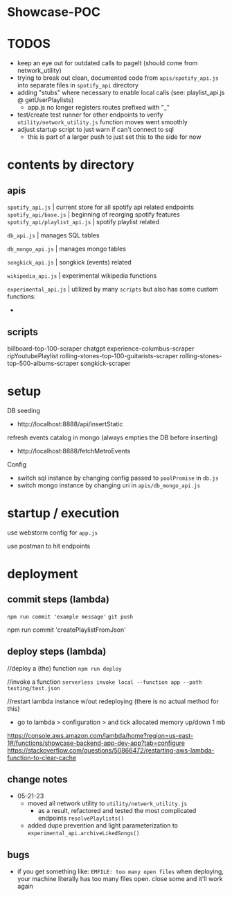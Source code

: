 # Showcase-POC

# TODOS
- keep an eye out for outdated calls to pageIt (should come from network_utility)
- trying to break out clean, documented code from `apis/spotify_api.js` into separate files in `spotify_api` directory
- adding "stubs" where necessary to enable local calls (see: playlist_api.js @ getUserPlaylists)
    - app.js no longer registers routes prefixed with "_"
- test/create test runner for other endpoints to verify `utility/network_utility.js` function moves went smoothly
- adjust startup script to just warn if can't connect to sql
    - this is part of a larger push to just set this to the side for now

 
# contents by directory

## apis


`spotify_api.js` | current store for all spotify api related endpoints
`spotify_api/base.js` | beginning of reorging spotify features
`spotify_api/playlist_api.js` | spotify playlist related

`db_api.js` | manages SQL tables

`db_mongo_api.js` | manages mongo tables

`songkick_api.js` | songkick (events) related

`wikipedia_api.js` | experimental wikipedia functions

`experimental_api.js` | utilized by many `scripts` but also has some custom functions:

-


## scripts

billboard-top-100-scraper
chatgpt
experience-columbus-scraper
ripYoutubePlaylist
rolling-stones-top-100-guitarists-scraper
rolling-stones-top-500-albums-scraper
songkick-scraper

# setup

DB seeding
- http://localhost:8888/api/insertStatic

refresh events catalog in mongo (always empties the DB before inserting)
- http://localhost:8888/fetchMetroEvents

Config
- switch sql instance by changing config passed to `poolPromise` in `db.js`
- switch mongo instance by changing uri in `apis/db_mongo_api.js`

# startup / execution

use webstorm config for `app.js`

use postman to hit endpoints

# deployment

## commit steps (lambda)

`npm run commit 'example message'`
`git push`

npm run commit 'createPlaylistFromJson'

## deploy steps (lambda)

//deploy a (the) function
`npm run deploy`

//invoke a function
`serverless invoke local --function app --path testing/test.json`

//restart lambda instance w/out redeploying (there is no actual method for this)
- go to lambda > configuration > and tick allocated memory up/down 1 mb

https://console.aws.amazon.com/lambda/home?region=us-east-1#/functions/showcase-backend-app-dev-app?tab=configure
https://stackoverflow.com/questions/50866472/restarting-aws-lambda-function-to-clear-cache

## change notes

- 05-21-23
    - moved all network utility to `utility/network_utility.js`
        - as a result, refactored and tested the most complicated endpoints `resolvePlaylists()`
    - added dupe prevention and light parameterization to `experimental_api.archiveLikedSongs()` 

## bugs

- if you get something like:  `EMFILE: too many open files` when deploying, your machine literally has too many files open. close some and it'll work again

